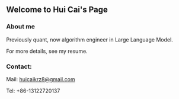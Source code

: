 ## Welcome to Hui Cai's Page



### About me
Previously quant, now algorithm engineer in Large Language Model.

For more details, see my resume.

### Contact:
Mail: huicaikrz8@gmail.com

Tel: +86-13122720137